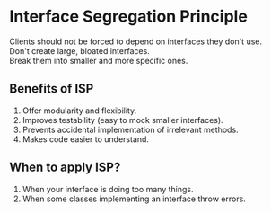 # Interface Segregation Principle
Clients should not be forced to depend on interfaces they don't use.  
Don't create large, bloated interfaces.  
Break them into smaller and more specific ones.  

## Benefits of ISP
1. Offer modularity and flexibility.
2. Improves testability (easy to mock smaller interfaces).
3. Prevents accidental implementation of irrelevant methods.
4. Makes code easier to understand.

## When to apply ISP?
1. When your interface is doing too many things.
2. When some classes implementing an interface throw errors.